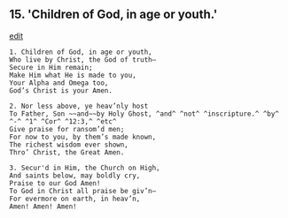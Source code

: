 
## 15.  'Children of God, in age or youth.'
[edit](https://docs.google.com/document/d/12urGS5z9dCc%2Db2zmnsbjml5IFdTduuea/edit?mode=html)



    1. Children of God, in age or youth,
    Who live by Christ, the God of truth—
    Secure in Him remain;
    Make Him what He is made to you,
    Your Alpha and Omega too,
    God’s Christ is your Amen.

    2. Nor less above, ye heav’nly host
    To Father, Son ~~and~~by Holy Ghost, ^and^ ^not^ ^inscripture.^ ^by^ ^-^ ^1^ ^Cor^ ^12:3,^ ^etc^
    Give praise for ransom’d men;
    For now to you, by them’s made known, 
    The richest wisdom ever shown,
    Thro’ Christ, the Great Amen.

    3. Secur'd in Him, the Church on High, 
    And saints below, may boldly cry, 
    Praise to our God Amen!
    To God in Christ all praise be giv’n— 
    For evermore on earth, in heav’n, 
    Amen! Amen! Amen!
